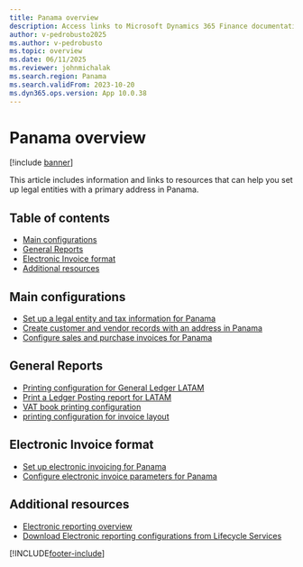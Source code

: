 ```yaml
---
title: Panama overview
description: Access links to Microsoft Dynamics 365 Finance documentation resources for Panama directing to resources about legal entites, invoices, and records. 
author: v-pedrobusto2025
ms.author: v-pedrobusto
ms.topic: overview
ms.date: 06/11/2025
ms.reviewer: johnmichalak
ms.search.region: Panama
ms.search.validFrom: 2023-10-20
ms.dyn365.ops.version: App 10.0.38
---
```


# Panama overview

[!include [banner](../../includes/banner.md)]

This article includes information and links to resources that can help you set up legal entities with a primary address in Panama.

## Table of contents

- [Main configurations](#main-configurations)
- [General Reports](#general-reports)
- [Electronic Invoice format](#electronic-invoice-format)
- [Additional resources](#additional-resources)

## Main configurations
- [Set up a legal entity and tax information for Panama](ltm-set-up-legal-entity-tax-panama.md)
- [Create customer and vendor records with an address in Panama](ltm-create-customer-vendor-panama.md)
- [Configure sales and purchase invoices for Panama](ltm-configure-invoices-panama.md)

## General Reports

- [Printing configuration for General Ledger LATAM](ltm-general-ledger.md)
- [Print a Ledger Posting report for LATAM](ltm-ledger-posting-report.md)
- [VAT book printing configuration](ltm-vat-book.md)
- [printing configuration for invoice layout](ltm-invoice-layout-print.md)

## Electronic Invoice format
- [Set up electronic invoicing for Panama](ltm-panama-ei-connec-configuration.md)
- [Configure electronic invoice parameters for Panama](ltm-panama-elect-inv-conf.md)

## Additional resources

- [Electronic reporting overview](../../../fin-ops-core/dev-itpro/analytics/general-electronic-reporting.md)
- [Download Electronic reporting configurations from Lifecycle Services](../../../fin-ops-core/dev-itpro/analytics/download-electronic-reporting-configuration-lcs.md)

[!INCLUDE[footer-include](../../../includes/footer-banner.md)]
